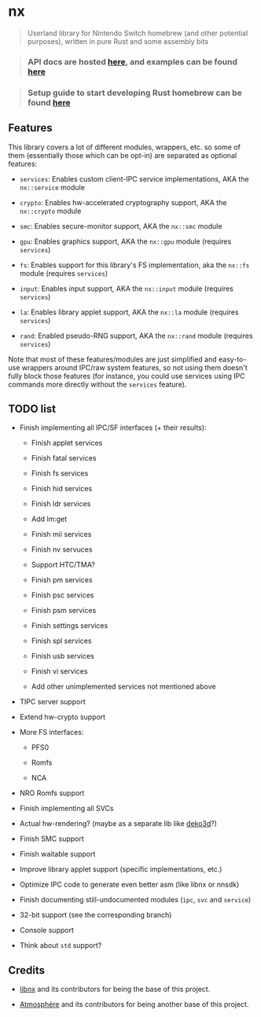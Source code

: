 
# nx

> Userland library for Nintendo Switch homebrew (and other potential purposes), written in pure Rust and some assembly bits



> ### API docs are hosted [here](https://aarch64-switch-rs.github.io/nx/), and examples can be found [here](https://github.com/aarch64-switch-rs/examples)

> ### Setup guide to start developing Rust homebrew can be found [here](https://github.com/aarch64-switch-rs/setup-guide)

## Features

This library covers a lot of different modules, wrappers, etc. so some of them (essentially those which can be opt-in) are separated as optional features:

- `services`: Enables custom client-IPC service implementations, AKA the `nx::service` module

- `crypto`: Enables hw-accelerated cryptography support, AKA the `nx::crypto` module

- `smc`: Enables secure-monitor support, AKA the `nx::smc` module

- `gpu`: Enables graphics support, AKA the `nx::gpu` module (requires `services`)

- `fs`: Enables support for this library's FS implementation, aka the `nx::fs` module (requires `services`)

- `input`: Enables input support, AKA the `nx::input` module (requires `services`)

- `la`: Enables library applet support, AKA the `nx::la` module (requires `services`)

- `rand`: Enabled pseudo-RNG support, AKA the `nx::rand` module (requires `services`)

Note that most of these features/modules are just simplified and easy-to-use wrappers around IPC/raw system features, so not using them doesn't fully block those features (for instance, you could use services using IPC commands more directly without the `services` feature).

## TODO list

- Finish implementing all IPC/SF interfaces (+ their results):

  - Finish applet services

  - Finish fatal services

  - Finish fs services

  - Finish hid services

  - Finish ldr services

  - Add lm:get

  - Finish mii services

  - Finish nv servuces

  - Support HTC/TMA?

  - Finish pm services

  - Finish psc services

  - Finish psm services

  - Finish settings services

  - Finish spl services

  - Finish usb services

  - Finish vi services

  - Add other unimplemented services not mentioned above

- TIPC server support

- Extend hw-crypto support

- More FS interfaces:

  - PFS0

  - Romfs

  - NCA

- NRO Romfs support

- Finish implementing all SVCs

- Actual hw-rendering? (maybe as a separate lib like [deko3d](https://github.com/devkitPro/deko3d)?)

- Finish SMC support

- Finish waitable support

- Improve library applet support (specific implementations, etc.)

- Optimize IPC code to generate even better asm (like libnx or nnsdk)

- Finish documenting still-undocumented modules (`ipc`, `svc` and `service`)

- 32-bit support (see the corresponding branch)

- Console support

- Think about `std` support?

## Credits

- [libnx](https://github.com/switchbrew/libnx) and its contributors for being the base of this project.

- [Atmosphère](https://github.com/Atmosphere-NX/Atmosphere) and its contributors for being another base of this project.